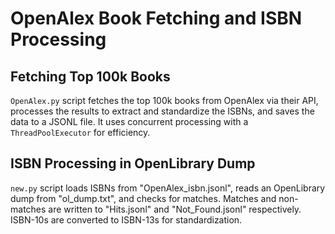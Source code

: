 # OpenAlex Book Fetching and ISBN Processing

## Fetching Top 100k Books

`OpenAlex.py` script fetches the top 100k books from OpenAlex via their API, processes the results to extract and standardize the ISBNs, and saves the data to a JSONL file. It uses concurrent processing with a `ThreadPoolExecutor` for efficiency.

## ISBN Processing in OpenLibrary Dump

`new.py` script loads ISBNs from "OpenAlex_isbn.jsonl", reads an OpenLibrary dump from "ol_dump.txt", and checks for matches. Matches and non-matches are written to "Hits.jsonl" and "Not_Found.jsonl" respectively. ISBN-10s are converted to ISBN-13s for standardization.